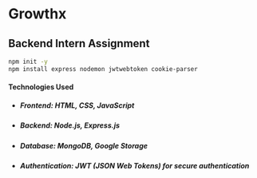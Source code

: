 # Growthx
## Backend Intern Assignment

```bash
npm init -y
npm install express nodemon jwtwebtoken cookie-parser
```

#### Technologies Used

-   ##### Frontend: HTML, CSS, JavaScript
    
-   ##### Backend: Node.js, Express.js
    
-   ##### Database: MongoDB, Google Storage
    
-   ##### Authentication: JWT (JSON Web Tokens) for secure authentication
